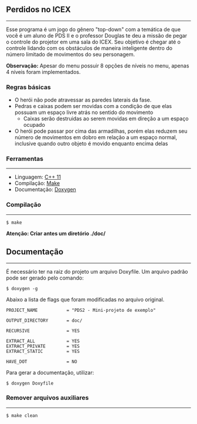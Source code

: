 ## **Perdidos no ICEX**
---
Esse programa é um jogo do gênero "top-down" com a temática de que você é um aluno de PDS II e o professor Douglas te deu a missão de pegar o controle do projetor em uma sala do ICEX. Seu objetivo é chegar até o controle lidando com os obstáculos de maneira inteligente dentro do número limitado de movimentos do seu personagem. 

**Observação:** Apesar do menu possuir 8 opções de níveis no menu, apenas 4 níveis foram implementados.

### Regras básicas
* O herói não pode atravessar as paredes laterais da fase.
* Pedras e caixas podem ser movidas com a condição de que elas possuam um espaço livre atrás no sentido do movimento
  * Caixas serão destruidas ao serem movidas em direção a um espaço ocupado
* O herói pode passar por cima das armadilhas, porém elas reduzem seu número de movimentos em dobro em relação a um espaço normal, inclusive quando outro objeto é movido enquanto encima delas

### **Ferramentas** 
---
- Linguagem: [C++ 11](https://cplusplus.com/doc/)
- Compilação: [Make](https://www.gnu.org/software/make/)
- Documentação: [Doxygen](https://doxygen.nl/)


### **Compilação**
---
    $ make
**Atenção: Criar antes um diretório ./doc/**

## **Documentação**
---
É necessário ter na raiz do projeto um arquivo Doxyfile. Um arquivo padrão pode ser gerado pelo comando:

    $ doxygen -g
Abaixo a lista de flags que foram modificadas no arquivo original.

    PROJECT_NAME           = "PDS2 - Mini-projeto de exemplo"

    OUTPUT_DIRECTORY       = doc/

    RECURSIVE              = YES

    EXTRACT_ALL            = YES
    EXTRACT_PRIVATE        = YES
    EXTRACT_STATIC         = YES

    HAVE_DOT               = NO
Para gerar a documentação, utilizar:

    $ doxygen Doxyfile

### **Remover arquivos auxiliares**
---
    $ make clean
